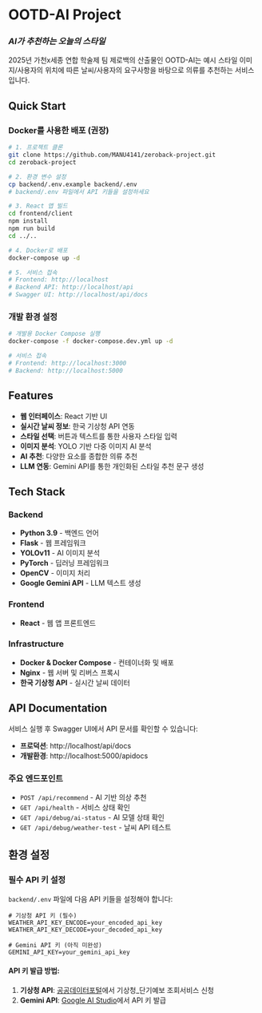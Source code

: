 # OOTD-AI Project

### _AI가 추천하는 오늘의 스타일_

2025년 가천x세종 연합 학술제 팀 제로백의 산출물인 OOTD-AI는 예시 스타일 이미지/사용자의 위치에 따른 날씨/사용자의 요구사항을 바탕으로 의류를 추천하는 서비스입니다.

## Quick Start

### Docker를 사용한 배포 (권장)

```bash
# 1. 프로젝트 클론
git clone https://github.com/MANU4141/zeroback-project.git
cd zeroback-project

# 2. 환경 변수 설정
cp backend/.env.example backend/.env
# backend/.env 파일에서 API 키들을 설정하세요

# 3. React 앱 빌드
cd frontend/client
npm install
npm run build
cd ../..

# 4. Docker로 배포
docker-compose up -d

# 5. 서비스 접속
# Frontend: http://localhost
# Backend API: http://localhost/api
# Swagger UI: http://localhost/api/docs
```

### 개발 환경 설정

```bash
# 개발용 Docker Compose 실행
docker-compose -f docker-compose.dev.yml up -d

# 서비스 접속
# Frontend: http://localhost:3000
# Backend: http://localhost:5000
```

## Features

- **웹 인터페이스**: React 기반 UI
- **실시간 날씨 정보**: 한국 기상청 API 연동
- **스타일 선택**: 버튼과 텍스트를 통한 사용자 스타일 입력
- **이미지 분석**: YOLO 기반 다중 이미지 AI 분석
- **AI 추천**: 다양한 요소를 종합한 의류 추천
- **LLM 연동**: Gemini API를 통한 개인화된 스타일 추천 문구 생성

## Tech Stack

### Backend

- **Python 3.9** - 백엔드 언어
- **Flask** - 웹 프레임워크
- **YOLOv11** - AI 이미지 분석
- **PyTorch** - 딥러닝 프레임워크
- **OpenCV** - 이미지 처리
- **Google Gemini API** - LLM 텍스트 생성

### Frontend

- **React** - 웹 앱 프론트엔드

### Infrastructure

- **Docker & Docker Compose** - 컨테이너화 및 배포
- **Nginx** - 웹 서버 및 리버스 프록시
- **한국 기상청 API** - 실시간 날씨 데이터

## API Documentation

서비스 실행 후 Swagger UI에서 API 문서를 확인할 수 있습니다:

- **프로덕션**: http://localhost/api/docs
- **개발환경**: http://localhost:5000/apidocs

### 주요 엔드포인트

- `POST /api/recommend` - AI 기반 의상 추천
- `GET /api/health` - 서비스 상태 확인
- `GET /api/debug/ai-status` - AI 모델 상태 확인
- `GET /api/debug/weather-test` - 날씨 API 테스트

## 환경 설정

### 필수 API 키 설정

`backend/.env` 파일에 다음 API 키들을 설정해야 합니다:

```env
# 기상청 API 키 (필수)
WEATHER_API_KEY_ENCODE=your_encoded_api_key
WEATHER_API_KEY_DECODE=your_decoded_api_key

# Gemini API 키 (아직 미완성)
GEMINI_API_KEY=your_gemini_api_key
```

#### API 키 발급 방법:

1. **기상청 API**: [공공데이터포털](https://www.data.go.kr)에서 기상청\_단기예보 조회서비스 신청
2. **Gemini API**: [Google AI Studio](https://aistudio.google.com)에서 API 키 발급
